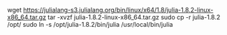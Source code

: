 wget https://julialang-s3.julialang.org/bin/linux/x64/1.8/julia-1.8.2-linux-x86_64.tar.gz
tar -xvzf julia-1.8.2-linux-x86_64.tar.gz
sudo cp -r julia-1.8.2 /opt/
sudo ln -s /opt/julia-1.8.2/bin/julia /usr/local/bin/julia